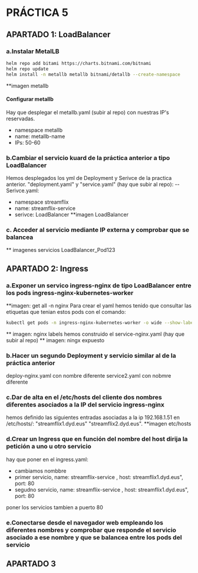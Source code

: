 # PRÁCTICA 5

## APARTADO 1: LoadBalancer
### a.Instalar MetalLB
```bash
helm repo add bitami https://charts.bitnami.com/bitnami
helm repo update
helm install -n metallb metallb bitnami/detallb --create-namespace
```
**imagen metallb
#### Configurar metallb
Hay que desplegar el metallb.yaml (subir al repo) con nuestras IP's reservadas.
- namespace metallb
- name: metallb-name
- IPs: 50-60
### b.Cambiar el servicio kuard de la práctica anterior a tipo LoadBalancer
Hemos desplegados los yml de Deployment y Serivce de la practica anterior. "deployment.yaml" y "service.yaml" (hay que subir al repo): --
Serivce.yaml:
- namespace streamflix
- name: streamflix-service
- serivce: LoadBalancer
**imagen LoadBalancer 
### c. Acceder al servicio mediante IP externa y comprobar que se balancea
** imagenes servicios LoadBalancer_Pod123

## APARTADO 2: Ingress
### a.Exponer un servico ingress-nginx de tipo LoadBalancer entre los pods ingress-nginx-kubernetes-worker
**imagen: get all -n nginx
Para crear el yaml hemos tenido que consultar las etiquetas que tenian estos pods con el comando: 
```bash
kubectl get pods -n ingress-nginx-kubernetes-worker -o wide --show-labels
```
** imagen: nginx labels
hemos construido el service-nginx.yaml (hay que subir al repo) 
** imagen: ningx expuesto
### b.Hacer un segundo Deployment y servicio similar al de la práctica anterior
deploy-nginx.yaml con nombre diferente
service2.yaml con nobmre diferente
### c.Dar de alta en el /etc/hosts del cliente dos nombres diferentes asociados a la IP del servicio ingress-nginx
hemos definido las siguientes entradas asociadas a la ip 192.168.1.51 en /etc/hosts/: "streamflix1.dyd.eus" "streamflix2.dyd.eus". 
**imagen etc/hosts
### d.Crear un Ingress que en función del nombre del host dirija la petición a uno u otro servicio
hay que poner en el ingress.yaml:
 - cambiamos nombbre
 - primer servicio, name: streamflix-service , host: streamflix1.dyd.eus", port: 80
 - segudno servicio, name: streamflix-service , host: streamflix1.dyd.eus", port: 80

poner los servicios tambien a puerto 80
### e.Conectarse desde el navegador web empleando los diferentes nombres y comprobar que responde el servicio asociado a ese nombre y que se balancea entre los pods del servicio

## APARTADO 3

